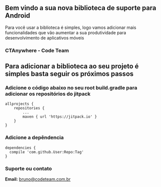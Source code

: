 ## Bem vindo a sua nova biblioteca de suporte para Android 

Para você usar a biblioteca é simples, logo vamos adicionar mais funcionalidades que vão aumentar a sua produtividade para desenvolvimento de aplicativos móveis

### CTAnywhere - Code Team

## Para adicionar a biblioteca ao seu projeto é simples basta seguir os próximos passos

### Adicione o código abaixo no seu root build.gradle para adicionar os repositórios do jitpack

```
allprojects {
	repositories {
		...
		maven { url 'https://jitpack.io' }
	}
}
```

### Adicione a depêndencia

```
dependencies {
  compile 'com.github.User:Repo:Tag'
}
```

### Suporte ou contato

**Email:** bruno@codeteam.com.br
